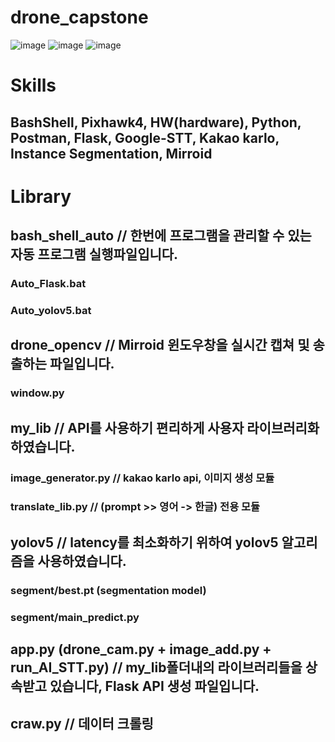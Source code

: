 # drone_capstone
![image](https://github.com/carrier1269/drone_capstone/assets/58325946/fff1d506-bf2d-4693-b0e2-cd015a7ae71d)
![image](https://github.com/carrier1269/drone_capstone/assets/58325946/13737a8e-9b5a-41a5-b2cf-6d66bde3c18c)
![image](https://github.com/carrier1269/drone_capstone/assets/58325946/15174fec-4cf8-4263-b328-ff226b99db21)

# Skills
## BashShell, Pixhawk4, HW(hardware), Python, Postman, Flask, Google-STT, Kakao karlo, Instance Segmentation, Mirroid

# Library
## bash_shell_auto // 한번에 프로그램을 관리할 수 있는 자동 프로그램 실행파일입니다.
### Auto_Flask.bat
### Auto_yolov5.bat

## drone_opencv // Mirroid 윈도우창을 실시간 캡쳐 및 송출하는 파일입니다.
### window.py

## my_lib // API를 사용하기 편리하게 사용자 라이브러리화 하였습니다.
### image_generator.py // kakao karlo api, 이미지 생성 모듈
### translate_lib.py // (prompt >> 영어 -> 한글) 전용 모듈

## yolov5 // latency를 최소화하기 위하여 yolov5 알고리즘을 사용하였습니다.
### segment/best.pt (segmentation model)
### segment/main_predict.py

## app.py (drone_cam.py + image_add.py + run_AI_STT.py) // my_lib폴더내의 라이브러리들을 상속받고 있습니다, Flask API 생성 파일입니다.
## craw.py // 데이터 크롤링
